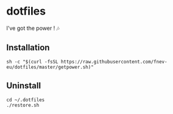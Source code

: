 # dotfiles
I've got the power ! 🎶

## Installation
```
sh -c "$(curl -fsSL https://raw.githubusercontent.com/fnev-eu/dotfiles/master/getpower.sh)"
```

## Uninstall
```
cd ~/.dotfiles
./restore.sh
```

